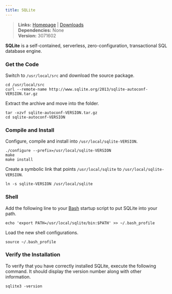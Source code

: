 ```yaml
---
title: SQLite
---
```



> **Links:** [Homepage](http://www.sqlite.org/) | [Downloads](http://www.sqlite.org/download.html)  
> **Dependencies:** None  
> **Version:** <span id="version">3071602</span>


**SQLite** is a self-contained, serverless, zero-configuration, transactional SQL database engine.


### Get the Code

Switch to `/usr/local/src` and download the source package.

	cd /usr/local/src
	curl --remote-name http://www.sqlite.org/2013/sqlite-autoconf-VERSION.tar.gz

Extract the archive and move into the folder.

	tar -xzvf sqlite-autoconf-VERSION.tar.gz
	cd sqlite-autoconf-VERSION


### Compile and Install

Configure, compile and install into `/usr/local/sqlite-VERSION`.

	./configure --prefix=/usr/local/sqlite-VERSION
	make
	make install

Create a symbolic link that points `/usr/local/sqlite` to `/usr/local/sqlite-VERSION`.

	ln -s sqlite-VERSION /usr/local/sqlite


### Shell

Add the following line to your [Bash](http://en.wikipedia.org/wiki/Bash_%28Unix_shell%29) startup script to put SQLite into your path.

	echo 'export PATH=/usr/local/sqlite/bin:$PATH' >> ~/.bash_profile

Load the new shell configurations.

	source ~/.bash_profile


### Verify the Installation

To verify that you have correctly installed SQLite, execute the following command. It should display the version number along with other information.

	sqlite3 -version
